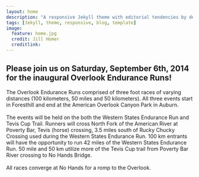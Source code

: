 ```yaml
---
layout: home
description: "A responsive Jekyll theme with editorial tendencies by designer Michael Rose."
tags: [Jekyll, theme, responsive, blog, template]
image:
  feature: home.jpg
  credit: Jill Homer
  creditlink:
---
```


## Please join us on Saturday, September 6th, 2014 for the inaugural Overlook Endurance Runs! 

The Overlook Endurance Runs comprised of three foot races of varying distances (100 kilometers, 50 miles and 50 kilometers). All three events start in Foresthill and end at the American Overlook Canyon Park in Auburn. 
<br><br>
The events will be held on the both the Western States Endurance Run and Tevis Cup Trail. Runners will cross North Fork of the American River at Poverty Bar, Tevis (horse) crossing, 3.5 miles south of Rucky Chucky Crossing used during the Western States Endurance Run. 100 km entrants will have the opportunity to run 42 miles of the Western States Endurance Run. 50 mile and 50 km utilize more of the Tevis Cup trail from Poverty Bar River crossing to No Hands Bridge. 
<br><br>
All races converge at No Hands for a romp to the Overlook.